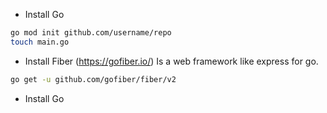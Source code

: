 


- Install Go
```bash
go mod init github.com/username/repo
touch main.go
```

- Install Fiber (https://gofiber.io/)
Is a web framework like express for go.

```bash
go get -u github.com/gofiber/fiber/v2
```

- Install Go
